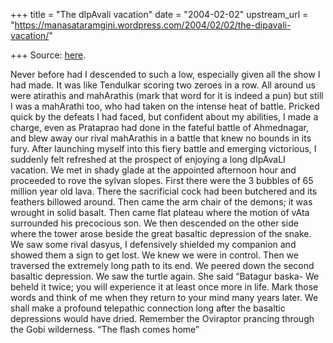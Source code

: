 +++
title = "The dIpAvali vacation"
date = "2004-02-02"
upstream_url = "https://manasataramgini.wordpress.com/2004/02/02/the-dipavali-vacation/"

+++
Source: [here](https://manasataramgini.wordpress.com/2004/02/02/the-dipavali-vacation/).

Never before had I descended to such a low, especially given all the
show I had made. It was like Tendulkar scoring two zeroes in a row. All
around us were atirathis and mahArathis (mark that word for it is indeed
a pun) but still I was a mahArathi too, who had taken on the intense
heat of battle. Pricked quick by the defeats I had faced, but confident
about my abilities, I made a charge, even as Prataprao had done in the
fateful battle of Ahmednagar, and blew away our rival mahArathis in a
battle that knew no bounds in its fury. After launching myself into this
fiery battle and emerging victorious, I suddenly felt refreshed at the
prospect of enjoying a long dIpAvaLI vacation. We met in shady glade at
the appointed afternoon hour and proceeded to rove the sylvan slopes.
First there were the 3 bubbles of 65 million year old lava. There the
sacrificial cock had been butchered and its feathers billowed around.
Then came the arm chair of the demons; it was wrought in solid basalt.
Then came flat plateau where the motion of vAta surrounded his
precocious son. We then descended on the other side where the tower
arose beside the great basaltic depression of the snake. We saw some
rival dasyus, I defensively shielded my companion and showed them a sign
to get lost. We knew we were in control. Then we traversed the extremely
long path to its end. We peered down the second basaltic depression. We
saw the turtle again. She said “Batagur baska- We beheld it twice; you
will experience it at least once more in life. Mark those words and
think of me when they return to your mind many years later. We shall
make a profound telepathic connection long after the basaltic
depressions would have dried. Remember the Oviraptor prancing through
the Gobi wilderness. “The flash comes home”  

